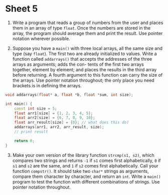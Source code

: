 # Sheet 5

1. Write a program that reads a group of numbers from the user and places them in an array
of type `float`. Once the numbers are stored in the array, the program should average
them and print the result. Use pointer notation wherever possible.

2. Suppose you have a `main()` with three local arrays, all the same size and type (say
`float`). The first two are already initialized to values. Write a function called
`addarrays()` that accepts the addresses of the three arrays as arguments; adds the con-
tents of the first two arrays together, element by element; and places the results in the
third array before returning. A fourth argument to this function can carry the size of the
arrays. Use pointer notation throughout; the only place you need brackets is in defining
the arrays.

```cpp
void addarrays(float* a, float *b, float *sum, int size);

int main() {
    const int size = 5;
    float arr1[size] = {1, 2, 3, 4, 5};
    float arr2[size] = {6, 7, 8, 9, 10};
    float arr_result[size] = {0}; // what does this do?
    addarrays(arr1, arr2, arr_result, size);
    // print result

    return 0;
}
```

3. Make your own version of the library function `strcmp(s1, s2)`, which compares two
strings and returns `-1` if `s1` comes first alphabetically, `0` if `s1` and `s2` are the same, and `1`
if `s2` comes first alphabetically. Call your function `compstr()`. It should take two `char*` strings as arguments, compare them character by character, and return an `int`. Write a
`main()` program to test the function with different combinations of strings. Use pointer
notation throughout.

